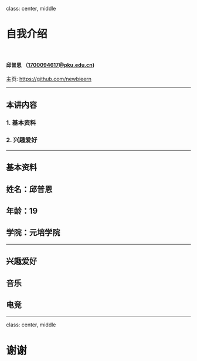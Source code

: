 class: center, middle

# 自我介绍

&nbsp;
&nbsp;

#### 邱普恩 （1700094617@pku.edu.cn)

主页: https://github.com/newbieern

---

## 本讲内容

### 1. 基本资料

### 2. 兴趣爱好

---

## 基本资料

## 姓名：邱普恩
## 年龄：19
## 学院：元培学院

---

## 兴趣爱好

## 音乐
## 电竞

---

class: center, middle

# 谢谢
